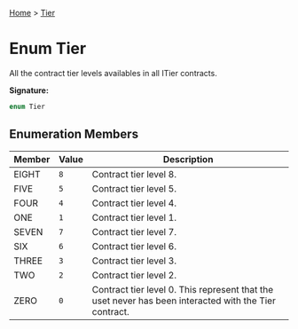 [Home](../index.md) &gt; [Tier](./tier.md)

# Enum Tier

All the contract tier levels availables in all ITier contracts.

<b>Signature:</b>

```typescript
enum Tier 
```

## Enumeration Members

|  Member | Value | Description |
|  --- | --- | --- |
|  EIGHT | `8` | Contract tier level 8. |
|  FIVE | `5` | Contract tier level 5. |
|  FOUR | `4` | Contract tier level 4. |
|  ONE | `1` | Contract tier level 1. |
|  SEVEN | `7` | Contract tier level 7. |
|  SIX | `6` | Contract tier level 6. |
|  THREE | `3` | Contract tier level 3. |
|  TWO | `2` | Contract tier level 2. |
|  ZERO | `0` | Contract tier level 0. This represent that the uset never has been interacted with the Tier contract. |

